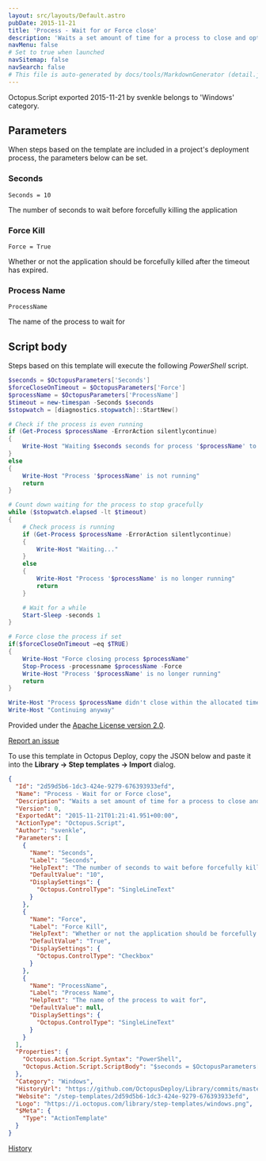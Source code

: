 ```yaml
---
layout: src/layouts/Default.astro
pubDate: 2015-11-21
title: 'Process - Wait for or Force close'
description: 'Waits a set amount of time for a process to close and optionally force closes the process after the timeout expires.'
navMenu: false
# Set to true when launched
navSitemap: false
navSearch: false
# This file is auto-generated by docs/tools/MarkdownGenerator (detail.js)
---
```


Octopus.Script exported 2015-11-21 by svenkle belongs to 'Windows' category.

## Parameters

When steps based on the template are included in a project's deployment process, the parameters below can be set.


<div class="param">

### Seconds

`Seconds = 10`

The number of seconds to wait before forcefully killing the application

</div>
        
<div class="param">

### Force Kill

`Force = True`

Whether or not the application should be forcefully killed after the timeout has expired.

</div>
        
<div class="param">

### Process Name

`ProcessName`

The name of the process to wait for

</div>
        

## Script body

Steps based on this template will execute the following *PowerShell* script.

```powershell
$seconds = $OctopusParameters['Seconds']
$forceCloseOnTimeout = $OctopusParameters['Force']
$processName = $OctopusParameters['ProcessName']
$timeout = new-timespan -Seconds $seconds
$stopwatch = [diagnostics.stopwatch]::StartNew()

# Check if the process is even running
if (Get-Process $processName -ErrorAction silentlycontinue)
{
    Write-Host "Waiting $seconds seconds for process '$processName' to terminate"
} 
else 
{
    Write-Host "Process '$processName' is not running"
    return
}

# Count down waiting for the process to stop gracefully
while ($stopwatch.elapsed -lt $timeout)
{
    # Check process is running
    if (Get-Process $processName -ErrorAction silentlycontinue) 
    {
        Write-Host "Waiting..."
    }
    else 
    {
        Write-Host "Process '$processName' is no longer running"
        return
    }

    # Wait for a while
    Start-Sleep -seconds 1
}

# Force close the process if set
if($forceCloseOnTimeout –eq $TRUE)
{
    Write-Host "Force closing process $processName"
    Stop-Process -processname $processName -Force
    Write-Host "Process '$processName' is no longer running"
    return
}

Write-Host "Process $processName didn't close within the allocated time"
Write-Host "Continuing anyway"
```

Provided under the [Apache License version 2.0](https://github.com/OctopusDeploy/Library/blob/master/LICENSE.txt).

[Report an issue](https://github.com/OctopusDeploy/Library/issues/new?assignees=&labels=&projects=&template=bug-report.yml&title=Issue%20with%20Process%20-%20Wait%20for%20or%20Force%20close&step-template=Process%20-%20Wait%20for%20or%20Force%20close)

<div class="get-json">

To use this template in Octopus Deploy, copy the JSON below and paste it into the **Library → Step templates → Import** dialog.

```json
{
  "Id": "2d59d5b6-1dc3-424e-9279-676393933efd",
  "Name": "Process - Wait for or Force close",
  "Description": "Waits a set amount of time for a process to close and optionally force closes the process after the timeout expires.",
  "Version": 0,
  "ExportedAt": "2015-11-21T01:21:41.951+00:00",
  "ActionType": "Octopus.Script",
  "Author": "svenkle",
  "Parameters": [
    {
      "Name": "Seconds",
      "Label": "Seconds",
      "HelpText": "The number of seconds to wait before forcefully killing the application",
      "DefaultValue": "10",
      "DisplaySettings": {
        "Octopus.ControlType": "SingleLineText"
      }
    },
    {
      "Name": "Force",
      "Label": "Force Kill",
      "HelpText": "Whether or not the application should be forcefully killed after the timeout has expired.",
      "DefaultValue": "True",
      "DisplaySettings": {
        "Octopus.ControlType": "Checkbox"
      }
    },
    {
      "Name": "ProcessName",
      "Label": "Process Name",
      "HelpText": "The name of the process to wait for",
      "DefaultValue": null,
      "DisplaySettings": {
        "Octopus.ControlType": "SingleLineText"
      }
    }
  ],
  "Properties": {
    "Octopus.Action.Script.Syntax": "PowerShell",
    "Octopus.Action.Script.ScriptBody": "$seconds = $OctopusParameters['Seconds']\n$forceCloseOnTimeout = $OctopusParameters['Force']\n$processName = $OctopusParameters['ProcessName']\n$timeout = new-timespan -Seconds $seconds\n$stopwatch = [diagnostics.stopwatch]::StartNew()\n\n# Check if the process is even running\nif (Get-Process $processName -ErrorAction silentlycontinue)\n{\n    Write-Host \"Waiting $seconds seconds for process '$processName' to terminate\"\n} \nelse \n{\n    Write-Host \"Process '$processName' is not running\"\n    return\n}\n\n# Count down waiting for the process to stop gracefully\nwhile ($stopwatch.elapsed -lt $timeout)\n{\n    # Check process is running\n    if (Get-Process $processName -ErrorAction silentlycontinue) \n    {\n        Write-Host \"Waiting...\"\n    }\n    else \n    {\n        Write-Host \"Process '$processName' is no longer running\"\n        return\n    }\n\n    # Wait for a while\n    Start-Sleep -seconds 1\n}\n\n# Force close the process if set\nif($forceCloseOnTimeout –eq $TRUE)\n{\n    Write-Host \"Force closing process $processName\"\n    Stop-Process -processname $processName -Force\n    Write-Host \"Process '$processName' is no longer running\"\n    return\n}\n\nWrite-Host \"Process $processName didn't close within the allocated time\"\nWrite-Host \"Continuing anyway\""
  },
  "Category": "Windows",
  "HistoryUrl": "https://github.com/OctopusDeploy/Library/commits/master/step-templates//opt/buildagent/work/75443764cd38076d/step-templates/windows-wait-for-or-force-close-application.json",
  "Website": "/step-templates/2d59d5b6-1dc3-424e-9279-676393933efd",
  "Logo": "https://i.octopus.com/library/step-templates/windows.png",
  "$Meta": {
    "Type": "ActionTemplate"
  }
}
```

[History](https://github.com/OctopusDeploy/Library/commits/master/step-templates/https://github.com/OctopusDeploy/Library/commits/master/step-templates//opt/buildagent/work/75443764cd38076d/step-templates/windows-wait-for-or-force-close-application.json)

</div>
